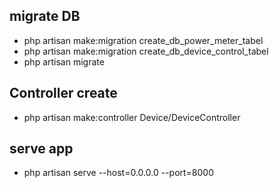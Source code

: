 ## migrate DB
-  php artisan make:migration create_db_power_meter_tabel
-  php artisan make:migration create_db_device_control_tabel
-  php artisan migrate

## Controller create
-  php artisan make:controller Device/DeviceController   

## serve app
-  php artisan serve --host=0.0.0.0 --port=8000